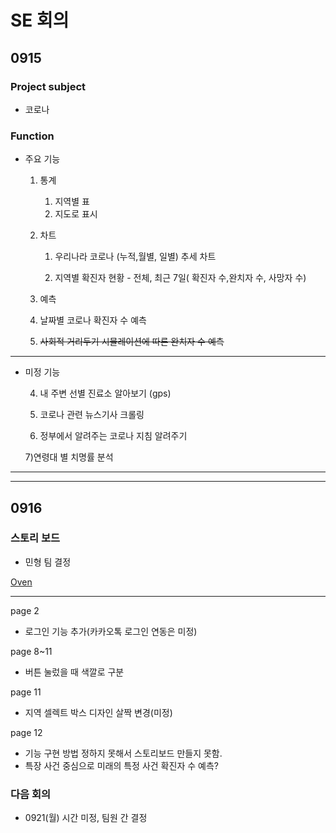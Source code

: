 # SE 회의

## 0915

### Project subject

- 코로나

### Function

- 주요 기능
    1. 통계 
        1. 지역별 표
        2. 지도로 표시
    2. 차트 

         1. 우리나라 코로나 (누적,월별, 일별) 추세 차트

        2. 지역별 확진자 현황 - 전체, 최근 7일( 확진자 수,완치자 수, 사망자 수)

    3. 예측

    1. 날짜별 코로나 확진자 수 예측
    2. ~~사회적 거리두기 시뮬레이션에 따른 완치자 수 예측~~

---

- 미정 기능

    4) 내 주변 선별 진료소 알아보기 (gps)

    5) 코로나 관련 뉴스기사 크롤링

    6) 정부에서 알려주는 코로나 지침 알려주기

    7)연령대 별 치명률 분석

---

---

## 0916

### 스토리 보드

- 민형 팀 결정

[Oven](https://ovenapp.io/project/NZuKP1QN9l47UnzfY6rDYOHakEbBbs5K#qxrLp)

---

page 2 

- 로그인 기능 추가(카카오톡 로그인 연동은 미정)

page 8~11

- 버튼 눌렀을 때 색깔로 구분

page 11

- 지역 셀렉트 박스 디자인 살짝 변경(미정)

page 12

- 기능 구현 방법 정하지 못해서 스토리보드 만들지 못함.
- 특장 사건 중심으로 미래의 특정 사건 확진자 수 예측?

### 다음 회의

- 0921(월) 시간 미정, 팀원 간 결정